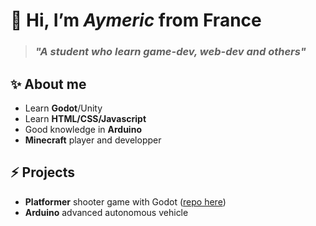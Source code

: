 # 👋 Hi, I’m *Aymeric* from France 
> ### *"A student who learn game-dev, web-dev and others"*

## ✨ About me 
- Learn **Godot**/Unity
- Learn **HTML/CSS/Javascript**
- Good knowledge in **Arduino**
- **Minecraft** player and developper

## ⚡ Projects
- **Platformer** shooter game with Godot ([repo here](https://github.com/aymeric-devv/godot-platformer-shooter))
- **Arduino** advanced autonomous vehicle
